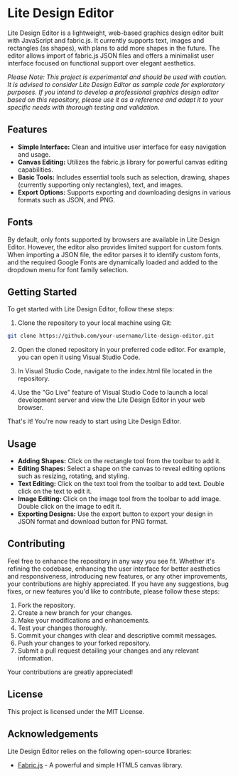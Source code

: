 # Lite Design Editor

Lite Design Editor is a lightweight, web-based graphics design editor built with JavaScript and fabric.js. It currently supports text, images and rectangles (as shapes), with plans to add more shapes in the future. The editor allows import of fabric.js JSON files and offers a minimalist user interface focused on functional support over elegant aesthetics.

*Please Note: This project is experimental and should be used with caution. It is advised to consider Lite Design Editor as sample code for exploratory purposes. If you intend to develop a professional graphics design editor based on this repository, please use it as a reference and adapt it to your specific needs with thorough testing and validation.*

## Features

- **Simple Interface:** Clean and intuitive user interface for easy navigation and usage.
- **Canvas Editing:** Utilizes the fabric.js library for powerful canvas editing capabilities.
- **Basic Tools:** Includes essential tools such as selection, drawing, shapes (currently supporting only rectangles), text, and images.
- **Export Options:** Supports exporting and downloading designs in various formats such as JSON, and PNG.

## Fonts

By default, only fonts supported by browsers are available in Lite Design Editor. However, the editor also provides limited support for custom fonts. When importing a JSON file, the editor parses it to identify custom fonts, and the required Google Fonts are dynamically loaded and added to the dropdown menu for font family selection.

## Getting Started

To get started with Lite Design Editor, follow these steps:

1. Clone the repository to your local machine using Git:

```bash
git clone https://github.com/your-username/lite-design-editor.git
```

2. Open the cloned repository in your preferred code editor. For example, you can open it using Visual Studio Code.

3. In Visual Studio Code, navigate to the index.html file located in the repository.

4. Use the "Go Live" feature of Visual Studio Code to launch a local development server and view the Lite Design Editor in your web browser.

That's it! You're now ready to start using Lite Design Editor.

## Usage

- **Adding Shapes:** Click on the rectangle tool from the toolbar to add it.
- **Editing Shapes:** Select a shape on the canvas to reveal editing options such as resizing, rotating, and styling.
- **Text Editing:** Click on the text tool from the toolbar to add text. Double click on the text to edit it.
- **Image Editing:** Click on the image tool from the toolbar to add image. Double click on the image to edit it.
- **Exporting Designs:** Use the export button to export your design in JSON format and download button for PNG format.

## Contributing

Feel free to enhance the repository in any way you see fit. Whether it's refining the codebase, enhancing the user interface for better aesthetics and responsiveness, introducing new features, or any other improvements, your contributions are highly appreciated. If you have any suggestions, bug fixes, or new features you'd like to contribute, please follow these steps:

1. Fork the repository.
2. Create a new branch for your changes.
3. Make your modifications and enhancements.
4. Test your changes thoroughly.
5. Commit your changes with clear and descriptive commit messages.
6. Push your changes to your forked repository.
7. Submit a pull request detailing your changes and any relevant information.

Your contributions are greatly appreciated!

## License

This project is licensed under the MIT License.

## Acknowledgements

Lite Design Editor relies on the following open-source libraries:

- [Fabric.js](http://fabricjs.com/) - A powerful and simple HTML5 canvas library.

